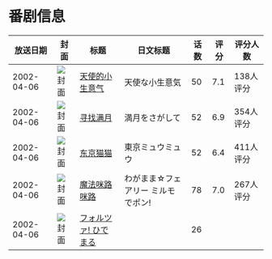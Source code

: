 # 番剧信息

|放送日期|封面|标题|日文标题|话数|评分|评分人数|
|---|---|---|---|---|---|---|
|2002-04-06|![封面](https://lain.bgm.tv/pic/cover/c/dd/ee/2411_jQDzs.jpg)|[天使的小生意气](https://bangumi.tv/subject/2411)|天使な小生意気|50|7.1|138人评分|
|2002-04-06|![封面](https://lain.bgm.tv/pic/cover/c/da/97/10406_dV4LO.jpg)|[寻找满月](https://bangumi.tv/subject/10406)|満月をさがして|52|6.9|354人评分|
|2002-04-06|![封面](https://lain.bgm.tv/pic/cover/c/27/8c/19615_0B0NV.jpg)|[东京猫猫](https://bangumi.tv/subject/19615)|東京ミュウミュウ|52|6.4|411人评分|
|2002-04-06|![封面](https://lain.bgm.tv/pic/cover/c/f9/2f/23443_bF3jo.jpg)|[魔法咪路咪路](https://bangumi.tv/subject/23443)|わがまま☆フェアリー ミルモでポン!|78|7.0|267人评分|
|2002-04-06|![封面](https://lain.bgm.tv/pic/cover/c/40/98/188941_k11sT.jpg)|[フォルツァ! ひでまる](https://bangumi.tv/subject/188941)||26|||
